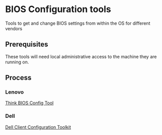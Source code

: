 # BIOS Configuration tools

Tools to get and change BIOS settings from within the OS for different vendors

## Prerequisites

These tools will need local administrative access to the machine they are running on.

## Process

### Lenovo

[Think BIOS Config Tool](https://docs.lenovocdrt.com/#/tbct/tbct_top)

### Dell

[Dell Client Configuration Toolkit](https://www.dell.com/support/kbdoc/en-us/000134806/how-to-install-use-dell-client-configuration-toolkit)
